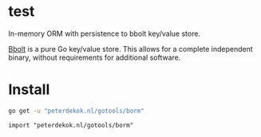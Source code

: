 # test
In-memory ORM with persistence to bbolt key/value store.

[Bbolt](https://github.com/etcd-io/bbolt) is a pure Go key/value store.
This allows for a complete independent binary, without requirements for additional software.

# Install
```bash
go get -u "peterdekok.nl/gotools/borm"
```

```golang
import "peterdekok.nl/gotools/borm"
```
